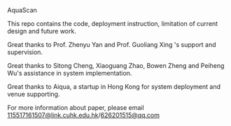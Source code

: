 AquaScan

This repo contains the code, deployment instruction, limitation of current design and future work.

Great thanks to Prof. Zhenyu Yan and Prof. Guoliang Xing 's support and supervision. 

Great thanks to Sitong Cheng, Xiaoguang Zhao, Bowen Zheng and Peiheng Wu's assistance in system implementation.

Great thanks to Aiqua, a startup in Hong Kong for system deployment and venue supporting.

For more information about paper, please email 115517161507@link.cuhk.edu.hk/626201515@qq.com

